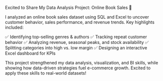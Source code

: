 Excited to Share My Data Analysis Project: Online Book Sales 🚀

I analyzed an online book sales dataset using SQL and Excel to uncover customer behavior, sales performance, and revenue trends. Key highlights included:

✅ Identifying top-selling genres & authors
✅ Tracking repeat customer behavior
✅ Analyzing revenue, seasonal peaks, and stock availability
✅ Splitting categories into high vs. low margin
✅ Designing an interactive Excel dashboard for KPIs

This project strengthened my data analysis, visualization, and BI skills, while showing how data-driven strategies fuel e-commerce growth. Excited to apply these skills to real-world datasets!


